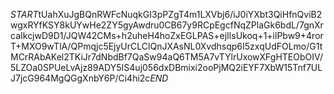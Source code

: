 $START$tUahXuJgBQnRWFcNuqkGI3pPZgT4m1LXVbj6/iJ0iYXbt3QiHfnQviB2wgxRYfKSY8kUYwHe2ZY5gyAwdru0CB67y9RCpEgcfNqZPlaGk6bdL/7gnXrcaIkcjwD9D1/JQW42CMs+h2uheH4hoZxEGLPAS+ejIlsUkoq+1+ilPbw9+4rorT+MXO9wTlA/QPmqjc5EjyUrCLClQnJXAsNL0Xvdhsqp6I5zxqUdFOLmo/G1tMCrRAbAKel2TKiJr7dNbdBf7QaSw94aQ6TM5A7vTYlrUxowXFgHTEObOIV/5LZOa0SPUeLvAjz89ADY5IS4uj056dxDBmixi2ooPjMQ2iEYF7XbW15Tnf7ULJ7jcG964MgQGgXnbY6P/Ci4hi2c$END$